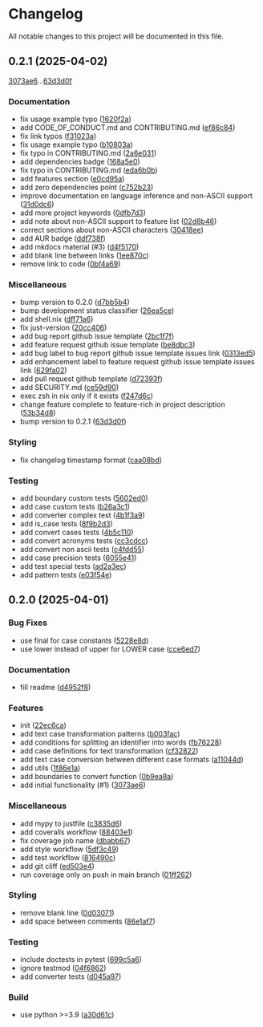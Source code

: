 # Changelog

All notable changes to this project will be documented in this file.

## 0.2.1 (2025-04-02)

[3073ae6](3073ae63db2b50f0e673af851f2bb2b6b5f34942)...[63d3d0f](63d3d0f942bc04e1e690eeaf79762b459a4931f7)

### Documentation

- fix usage example typo ([1620f2a](1620f2a7ea166508ac6abb0b1de076ec8f8a2758))
- add CODE_OF_CONDUCT.md and CONTRIBUTING.md ([ef86c84](ef86c84bb65eb5f78c5ac70d5bacb2559984be7c))
- fix link typos ([f31023a](f31023ac6ca750b39fd86e9af9faf2518c87cc4c))
- fix usage example typo ([b10803a](b10803a623b1ad30742204b1d54c3586a2924c3b))
- fix typo in CONTRIBUTING.md ([2a6e031](2a6e0316acf8a1b8a5c220aec2918093a176dbcc))
- add dependencies badge ([168a5e0](168a5e039de9668e0444226451b06086a613f2a5))
- fix typo in CONTRIBUTING.md ([eda6b0b](eda6b0bf226a1073023763819e7c478af463a38d))
- add features section ([e0cd95a](e0cd95a8343d3320dc86f755bc07d7e739eaa930))
- add zero dependencies point ([c752b23](c752b2324a6104a6c0ed959f3e6fc58f39cb66cf))
- improve documentation on language inference and non-ASCII support ([31d0dc6](31d0dc65433c5b1510d47cce975249ed0a5a7b9d))
- add more project keywords ([0dfb7d3](0dfb7d3f7c68c4115106c7c858fd6ca486656872))
- add note about non-ASCII support to feature list ([02d8b46](02d8b461480ddc11c92f620273717cf8f60a0d0c))
- correct sections about non-ASCII characters ([30418ee](30418eea763fe44ae185e387cd9b9810ec16727c))
- add AUR badge ([ddf738f](ddf738ff79c81ef3fa9877d76c8d2073337a17e7))
- add mkdocs material (#3) ([d4f5170](d4f5170b0280427a953191f2987890d0ded7be92))
- add blank line between links ([1ee870c](1ee870c11bd6c08a4dfd4a86b8f039a730a7212b))
- remove link to code ([0bf4a69](0bf4a69cbfd8016f7caa53a47fa412934fe4b2c6))

### Miscellaneous

- bump version to 0.2.0 ([d7bb5b4](d7bb5b48fa3182968d79dd274102a58430a7e375))
- bump development status classifier ([26ea5ce](26ea5ce594368e60b652c94890dad23f1732a8ba))
- add shell.nix ([dff71a6](dff71a6acd512908fa87f0a652d07f88c4813443))
- fix just-version ([20cc406](20cc4065d00877d82d12a26f7237aac1ec402afd))
- add bug report github issue template ([2bc1f7f](2bc1f7f51fc2c1dec660255633adf25fb519b43e))
- add feature request github issue template ([be8dbc3](be8dbc340fe0a8df7f71cd7709d43e031ee1ef92))
- add bug label to bug report github issue template issues link ([0313ed5](0313ed58c19238fa964de76bd12181726335c436))
- add enhancement label to feature request github issue template issues link ([629fa02](629fa02076a7e95583ee085993bef65475a2687e))
- add pull request github template ([d72393f](d72393fe84a54d504c8046607a95bc9e1abec15b))
- add SECURITY.md ([ce59d90](ce59d90da124ea253c32c322f8d90089876edaa2))
- exec zsh in nix only if it exists ([f247d6c](f247d6c87c1b27895adfd4fc5d7e670057a25a6c))
- change feature complete to feature-rich in project description ([53b34d8](53b34d8d8d8d221fafd6715480a26fc29954f1d9))
- bump version to 0.2.1 ([63d3d0f](63d3d0f942bc04e1e690eeaf79762b459a4931f7))

### Styling

- fix changelog timestamp format ([caa08bd](caa08bd0988e219b9ce682d0715189dbfa73b8b5))

### Testing

- add boundary custom tests ([5602ed0](5602ed019ebfae8ea5df6fe17f2593bac4e99e9e))
- add case custom tests ([b26a3c1](b26a3c1020f046b0c57399ddb03b1b3953d44dcc))
- add converter complex test ([4b1f3a9](4b1f3a91a72a928cc81dac6966899b961aff3547))
- add is_case tests ([8f9b2d3](8f9b2d3bbc6137ca261a758781734ab2240b38a5))
- add convert cases tests ([4b5c110](4b5c11091c036ef21aa56ce0ea85f23b8d531229))
- add convert acronyms tests ([cc3cdcc](cc3cdcc965c87b75eb85d68d4c99cf9801dadd71))
- add convert non ascii tests ([c4fdd55](c4fdd55eb01aabe39667e87fc07950d7fa439dab))
- add case precision tests ([6055e41](6055e41ff0b8a68102c60ec5578bede838a7461f))
- add test special tests ([ad2a3ec](ad2a3ecd03796fc356c5d70c0236e22578b188eb))
- add pattern tests ([e03f54e](e03f54ecdc3554c5145ef66f1cb14e46a34e5fae))

## 0.2.0 (2025-04-01)

### Bug Fixes

- use final for case constants ([5228e8d](5228e8dda4bb4a503791b1206adc54c2664d39c2))
- use lower instead of upper for LOWER case ([cce6ed7](cce6ed7371976e762ddf3adfe7d176635910df7f))

### Documentation

- fill readme ([d4952f8](d4952f8fa58d7f5f6d8f60683ca4db108682ef78))

### Features

- init ([22ec6ca](22ec6ca462445c19b8de9a3e378905d4be7ca94a))
- add text case transformation patterns ([b003fac](b003fac291a21dae0ca19688cb0fa2ea23aceb7b))
- add conditions for splitting an identifier into words ([fb76228](fb762289d34080cf9bd380c66330598a428dcc9d))
- add case definitions for text transformation ([cf32822](cf328225c81a1ab03962cb7222a6312f1d948ffa))
- add text case conversion between different case formats ([a11044d](a11044d2545e4af41bca6a7d19b48302f3f8bfca))
- add utils ([1f86e1a](1f86e1a0d18936a8ec3dbd81113a4dd3d3314c4f))
- add boundaries to convert function ([0b9ea8a](0b9ea8ab20fe2f4419a13f18d68d8a9464e53da3))
- add initial functionality (#1) ([3073ae6](3073ae63db2b50f0e673af851f2bb2b6b5f34942))

### Miscellaneous

- add mypy to justfile ([c3835d6](c3835d6d6b483dac749d690dfa56ad091e327b59))
- add coveralls workflow ([88403e1](88403e16311cc86bacdc2c3357e672a9d1216b4b))
- fix coverage job name ([dbabb67](dbabb67017d2a00e09d035e7c054ac26df0be80c))
- add style workflow ([5df3c49](5df3c4947c91da99d62cfc6770291e53cb725818))
- add test workflow ([816490c](816490c0e55bbd127b263de12fda4d497e49263c))
- add git cliff ([ed503e4](ed503e4a0a02a02d88cf7a6be02a564ca37a9ac9))
- run coverage only on push in main branch ([01ff262](01ff262ba6de29dfc4ae040fe6ad0360ad0faf29))

### Styling

- remove blank line ([0d03071](0d03071fe72092d9e59ff38b2e1ae72bba2b4328))
- add space between comments ([86e1af7](86e1af7365c506214e69adbc98844107148b5ec7))

### Testing

- include doctests in pytest ([699c5a6](699c5a6e21fcab62a22cff50c6790458727039a1))
- ignore testmod ([04f6862](04f68629afaecc402347a70f92edb4e82f1ffa4d))
- add converter tests ([d045a97](d045a974b9506256e1045fbf88199261f3fbd33c))

### Build

- use python >=3.9 ([a30d61c](a30d61c40cd246fad26f95a2659c9d70a1b31c43))

<!-- generated by git-cliff -->
